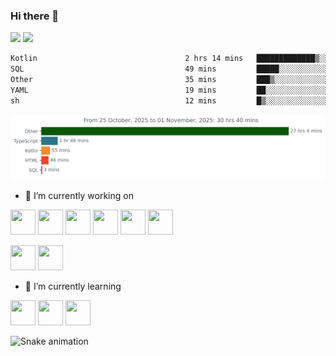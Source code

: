 ### Hi there 👋

<div>  
  <img height="190em" src="https://github-readme-stats.vercel.app/api?username=malacration&show_icons=true&include_all_commits=true&count_private=true&theme=dark"/>
  <img height="190em" src="https://github-readme-stats.vercel.app/api/top-langs/?username=malacration&layout=compact&langs_count=8&theme=dark&hide=css,html,javascript"/>
</div>



<!--START_SECTION:waka-->

```txt
Kotlin                                 2 hrs 14 mins   █████████████▒░░░░░░░░░░░   52.98 %
SQL                                    49 mins         █████░░░░░░░░░░░░░░░░░░░░   19.45 %
Other                                  35 mins         ███▒░░░░░░░░░░░░░░░░░░░░░   13.93 %
YAML                                   19 mins         ██░░░░░░░░░░░░░░░░░░░░░░░   07.87 %
sh                                     12 mins         █▒░░░░░░░░░░░░░░░░░░░░░░░   04.84 %
```

<!--END_SECTION:waka-->

<img
  src="https://github.com/malacration/malacration/blob/main/images/stat.svg"
  alt="Alternative Text"
/>

- 🔭 I’m currently working on

<img src="https://cdn.jsdelivr.net/gh/devicons/devicon/icons/spring/spring-original.svg" width="40" height="40"/> <img src="https://cdn.jsdelivr.net/gh/devicons/devicon/icons/kotlin/kotlin-original.svg" width="40" height="40"/> <img src="https://cdn.jsdelivr.net/gh/devicons/devicon/icons/java/java-original.svg" width="40" height="40"/> <img src="https://cdn.jsdelivr.net/gh/devicons/devicon/icons/angularjs/angularjs-plain.svg" width="40" height="40"/> <img src="https://cdn.jsdelivr.net/gh/devicons/devicon/icons/apachekafka/apachekafka-original.svg" width="40" height="40"/> <img src="https://cdn.jsdelivr.net/gh/devicons/devicon/icons/kubernetes/kubernetes-plain.svg" width="40" height="40"/>

<img src="https://cdn.jsdelivr.net/gh/devicons/devicon/icons/postgresql/postgresql-original.svg" width="40" height="40"/> <img src="https://cdn.jsdelivr.net/gh/devicons/devicon/icons/mongodb/mongodb-original-wordmark.svg" width="40" height="40"/>




- 🌱 I’m currently learning

<img src="https://cdn.jsdelivr.net/gh/devicons/devicon/icons/electron/electron-original.svg" width="40" height="40"/> <img src="https://cdn.jsdelivr.net/gh/devicons/devicon/icons/ansible/ansible-original-wordmark.svg" width="40" height="40"/> <img src="https://cdn.jsdelivr.net/gh/devicons/devicon/icons/terraform/terraform-original.svg" width="40" height="40"/>
          
          


![Snake animation](https://github.com/malacration/malacration/blob/output/github-contribution-grid-snake.svg)

<!--
Here are some ideas to get you started:



- 👯 I’m looking to collaborate on ...
- 🤔 I’m looking for help with ...
- 💬 Ask me about ...
- 📫 How to reach me: ...
- 😄 Pronouns: ...
- ⚡ Fun fact: ...
-->
